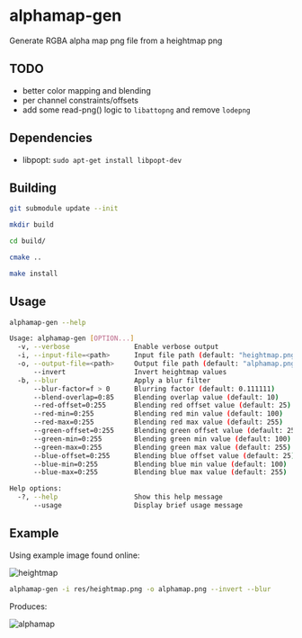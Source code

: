 # alphamap-gen
Generate RGBA alpha map png file from a heightmap png

## TODO

- better color mapping and blending
- per channel constraints/offsets
- add some read-png() logic to `libattopng` and remove `lodepng`

## Dependencies

- libpopt: `sudo apt-get install libpopt-dev`

## Building

```bash
git submodule update --init

mkdir build

cd build/

cmake ..

make install
```

## Usage

```bash
alphamap-gen --help

Usage: alphamap-gen [OPTION...]
  -v, --verbose                Enable verbose output
  -i, --input-file=<path>      Input file path (default: "heightmap.png")
  -o, --output-file=<path>     Output file path (default: "alphamap.png")
      --invert                 Invert heightmap values
  -b, --blur                   Apply a blur filter
      --blur-factor=f > 0      Blurring factor (default: 0.111111)
      --blend-overlap=0:85     Blending overlap value (default: 10)
      --red-offset=0:255       Blending red offset value (default: 25)
      --red-min=0:255          Blending red min value (default: 100)
      --red-max=0:255          Blending red max value (default: 255)
      --green-offset=0:255     Blending green offset value (default: 25)
      --green-min=0:255        Blending green min value (default: 100)
      --green-max=0:255        Blending green max value (default: 255)
      --blue-offset=0:255      Blending blue offset value (default: 25)
      --blue-min=0:255         Blending blue min value (default: 100)
      --blue-max=0:255         Blending blue max value (default: 255)

Help options:
  -?, --help                   Show this help message
      --usage                  Display brief usage message
```

## Example

Using example image found online:

![heightmap](res/heightmap.png)

```bash
alphamap-gen -i res/heightmap.png -o alphamap.png --invert --blur
```

Produces:

![alphamap](res/alphamap.png)
